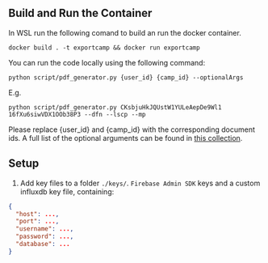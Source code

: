 ## Build and Run the Container

In WSL run the following comand to build an run the docker container.

    docker build . -t exportcamp && docker run exportcamp

You can run the code locally using the following command:

    python script/pdf_generator.py {user_id} {camp_id} --optionalArgs

E.g.

    python script/pdf_generator.py CKsbjuHkJQUstW1YULeAepDe9Wl1 16fXu6siwVDX1OOb38P3 --dfn --lscp --mp

Please replace {user_id} and {camp_id} with the corresponding document ids. A full list of the optional arguments can be
found in [this collection](script/README.md).

## Setup

1) Add key files to a folder `./keys/`. `Firebase Admin SDK` keys and a custom influxdb key file, containing:

```json
{
  "host": ...,
  "port": ...,
  "username": ...,
  "password": ...,
  "database": ...
}
```

